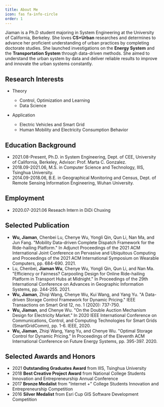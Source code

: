 ```yaml
---
title: About Me
icon: fas fa-info-circle
order: 1
---
```

Jiaman is a Ph.D student majoring in System Engineering at the University of California, Berkeley. She loves **CS+Urban** researches and determines to advance her proficient understanding of urban practices by completing doctorate studies. She launched investigations on the **Energy System** and the **Transportation System** through data-driven methods. She aimed to understand the urban system by data and deliver reliable results to improve and innovate the urban systems constantly. 

## Research Interests

* Theory
    - Control, Optimization and Learning
    - Data Science
  
* Application
    - Electric Vehicles and Smart Grid
    - Human Mobility and Electricity Consumption Behavior

## Education Background 

* 2021.08-Present, Ph.D. in System Engineering, Dept. of CEE, University of California, Berkeley, Advisor: Prof. Marta C. Gonzalez.
* 2018.09-2021.06, M.S. in Computer Science and Technology, IIIS, Tsinghua University.
* 2014.09-2018.06, B.E. in Geographical Monitoring and Census, Dept. of Remote Sensing Information Engineering, Wuhan University.

## Employment

* 2020.07-2021.06 Reseach Intern in DiDi Chuxing

## Selected Publication

* **Wu, Jiaman**, Chenbei Lu, Chenye Wu, Yongli Qin, Qun Li, Nan Ma, and Jun Fang. "Mobility Data-driven Complete Dispatch Framework for the Ride-hailing Platform." In Adjunct Proceedings of the 2021 ACM International Joint Conference on Pervasive and Ubiquitous Computing and Proceedings of the 2021 ACM International Symposium on Wearable Computers, pp. 684-690. 2021.
* Lu, Chenbei, **Jiaman Wu**, Chenye Wu, Yongli Qin, Qun Li, and Nan Ma. "Efficiency or Fairness? Carpooling Design for Online Ride-hailing Platform in Transport Hubs at Midnight." In Proceedings of the 29th International Conference on Advances in Geographic Information Systems, pp. 244-255. 2021.
* **Wu, Jiaman**, Zhiqi Wang, Chenye Wu, Kui Wang, and Yang Yu. "A Data-driven Storage Control Framework for Dynamic Pricing." IEEE Transactions on Smart Grid 12, no. 1 (2020): 737-750.
* **Wu, Jiaman**, and Chenye Wu. "On the Double Auction Mechanism Design for Electricity Market." In 2020 IEEE International Conference on Communications, Control, and Computing Technologies for Smart Grids (SmartGridComm), pp. 1-6. IEEE, 2020.
* **Wu, Jiaman**, Zhiqi Wang, Yang Yu, and Chenye Wu. "Optimal Storage Control for Dynamic Pricing." In Proceedings of the Eleventh ACM International Conference on Future Energy Systems, pp. 395-397. 2020.


## Selected Awards and Honors

* 2021 **Outstanding Graduates Award** from IIIS, Tsinghua University
* 2018 **Best Creative Project Award** from National College Students Innovation and Entrepreneurship Annual Conference
* 2017 **Bronze Medalist** from "Internet +" College Students Innovation and Entrepreneurship Competition
* 2016 **Silver Medalist** from Esri Cup GIS Software Development Competition

